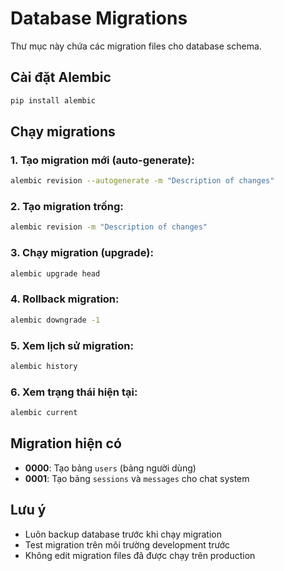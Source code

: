# Database Migrations

Thư mục này chứa các migration files cho database schema.

## Cài đặt Alembic

```bash
pip install alembic
```

## Chạy migrations

### 1. Tạo migration mới (auto-generate):
```bash
alembic revision --autogenerate -m "Description of changes"
```

### 2. Tạo migration trống:
```bash
alembic revision -m "Description of changes"
```

### 3. Chạy migration (upgrade):
```bash
alembic upgrade head
```

### 4. Rollback migration:
```bash
alembic downgrade -1
```

### 5. Xem lịch sử migration:
```bash
alembic history
```

### 6. Xem trạng thái hiện tại:
```bash
alembic current
```

## Migration hiện có

- **0000**: Tạo bảng `users` (bảng người dùng)
- **0001**: Tạo bảng `sessions` và `messages` cho chat system

## Lưu ý

- Luôn backup database trước khi chạy migration
- Test migration trên môi trường development trước
- Không edit migration files đã được chạy trên production
